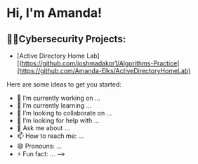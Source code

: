 <h1>Hi, I'm Amanda! 

<h2>👨‍💻Cybersecurity Projects:</h2>


  - [Active Directory Home Lab][(https://github.com/joshmadakor1/Algorithms-Practice](https://github.com/Amanda-Elks/ActiveDirectoryHomeLab)



Here are some ideas to get you started:

- 🔭 I’m currently working on ...
- 🌱 I’m currently learning ...
- 👯 I’m looking to collaborate on ...
- 🤔 I’m looking for help with ...
- 💬 Ask me about ...
- 📫 How to reach me: ...
- 😄 Pronouns: ...
- ⚡ Fun fact: ...
-->
